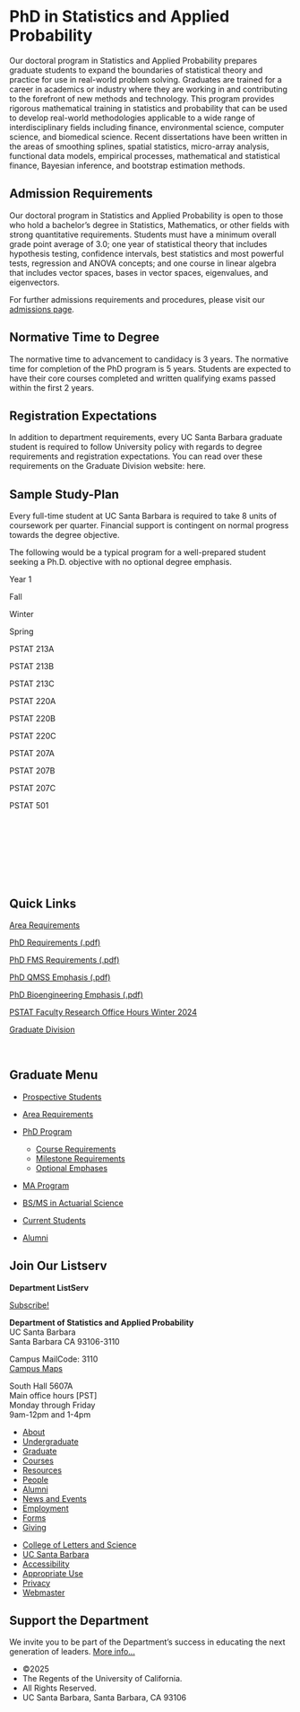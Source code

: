 # PhD in Statistics and Applied Probability

Our doctoral program in Statistics and Applied Probability prepares graduate students to expand the boundaries of statistical theory and practice for use in real-world problem solving. Graduates are trained for a career in academics or industry where they are working in and contributing to the forefront of new methods and technology. This program provides rigorous mathematical training in statistics and probability that can be used to develop real-world methodologies applicable to a wide range of interdisciplinary fields including finance, environmental science, computer science, and biomedical science. Recent dissertations have been written in the areas of smoothing splines, spatial statistics, micro-array analysis, functional data models, empirical processes, mathematical and statistical finance, Bayesian inference, and bootstrap estimation methods.

## Admission Requirements

Our doctoral program in Statistics and Applied Probability is open to those who hold a bachelor’s degree in Statistics, Mathematics, or other fields with strong quantitative requirements. Students must have a minimum overall grade point average of 3.0; one year of statistical theory that includes hypothesis testing, confidence intervals, best statistics and most powerful tests, regression and ANOVA concepts; and one course in linear algebra that includes vector spaces, bases in vector spaces, eigenvalues, and eigenvectors.

For further admissions requirements and procedures, please visit our [admissions page](/graduate/admissions).

## Normative Time to Degree

The normative time to advancement to candidacy is 3 years. The normative time for completion of the PhD program is 5 years. Students are expected to have their core courses completed and written qualifying exams passed within the first 2 years.

## Registration Expectations

In addition to department requirements, every UC Santa Barbara graduate student is required to follow University policy with regards to degree requirements and registration expectations. You can read over these requirements on the Graduate Division website: here.

## Sample Study-Plan

Every full-time student at UC Santa Barbara is required to take 8 units of coursework per quarter. Financial support is contingent on normal progress towards the degree objective.

The following would be a typical program for a well-prepared student seeking a Ph.D. objective with no optional degree emphasis.

Year 1

Fall

Winter

Spring

PSTAT 213A

PSTAT 213B

PSTAT 213C

PSTAT 220A

PSTAT 220B

PSTAT 220C

PSTAT 207A

PSTAT 207B

PSTAT 207C

PSTAT 501

 

 

 

 

## Quick Links

[Area Requirements](/graduate/area-requirements)

[PhD Requirements (.pdf)](/sites/default/files/sitefiles/Stats%20-%20PhD%20-%202023-24.pdf)

[PhD FMS Requirements (.pdf)](/sites/default/files/sitefiles/Stats%20-%20PhD%2C%20Financial%20Mathematics%20and%20Statistics%20-%202023-24.pdf)

[PhD QMSS Emphasis (.pdf)](https://coursedog-static-public.s3.us-east-2.amazonaws.com/ucsb/quantitative-methods-in-the-social-sciences-emphasis-requirements-2023-24.pdf)

[PhD Bioengineering Emphasis (.pdf)](https://coursedog-static-public.s3.us-east-2.amazonaws.com/ucsb/bioengineering-emphasis-requirements-2023-24.pdf)

[PSTAT Faculty Research Office Hours Winter 2024](/sites/default/files/sitefiles/Research%20Office%20Hours.pdf)

[Graduate Division](http://www.graddiv.ucsb.edu/)

 

## Graduate Menu

- [Prospective Students](/graduate/prospective "Prospective Students")
- [Area Requirements](/graduate/area-requirements "Graduate Area Requirements")
- [PhD Program](/graduate/phd "PhD in Statistics and Applied Probability")
  
  - [Course Requirements](/graduate/phd/course-requirements "PhD Course Requirements")
  - [Milestone Requirements](/graduate/phd/requirements "PhD Milestone Requirements")
  - [Optional Emphases](/graduate/phd/emphases "PhD Optional Emphases")
- [MA Program](/graduate/ma "MA in Statistics")
- [BS/MS in Actuarial Science](/undergrad/actuarial-science/bs-ms "BS/MS in Actuarial Science")
- [Current Students](/graduate/current "Current Graduate Students")
- [Alumni](/graduate/alumni "Graduate Alumni")

## Join Our Listserv

**Department ListServ**

[Subscribe!](https://groups.google.com/u/1/a/pstat.ucsb.edu/g/pstat-undergrad?hl=en)

**Department of Statistics and Applied Probability**  
UC Santa Barbara  
Santa Barbara CA 93106-3110

Campus MailCode: 3110  
[Campus Maps](http://www.aw.id.ucsb.edu/maps/)

South Hall 5607A  
Main office hours \[PST]  
Monday through Friday  
9am-12pm and 1-4pm

- [About](/about "About")
- [Undergraduate](/undergrad)
- [Graduate](/graduate)
- [Courses](/courses)
- [Resources](/resources "Resources")
- [People](/people)
- [Alumni](/alumni "Undergraduate Alumni")
- [News and Events](/news)
- [Employment](/about/employment "Employment")
- [Forms](/forms "Forms")
- [Giving](/giving "Giving")

<!--THE END-->

- [College of Letters and Science](http://www.college.ucsb.edu "College of Letters and Science")
- [UC Santa Barbara](http://www.ucsb.edu "UC Santa Barbara")
- [Accessibility](/accessibility "Accessibility")
- [Appropriate Use](http://www.policy.ucsb.edu/terms_of_use/ "Appropriate Use")
- [Privacy](http://www.policy.ucsb.edu/privacy-notification/ "Privacy")
- [Webmaster](mailto:help@pstat.ucsb.edu "Webmaster")

## Support the Department

We invite you to be part of the Department’s success in educating the next generation of leaders. [More info...](/giving)

- ©2025
- The Regents of the University of California.
- All Rights Reserved.
- UC Santa Barbara, Santa Barbara, CA 93106